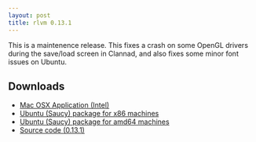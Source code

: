 ```yaml
---
layout: post
title: rlvm 0.13.1
---
```


This is a maintenence release. This fixes a crash on some OpenGL drivers during the save/load screen in Clannad, and also fixes some minor font issues on Ubuntu.

<div class="downloadinfo">
<h2>Downloads</h2>
<ul>
  <li class="macicon">
    <a href="https://github.com/eglaysher/rlvm/releases/download/release-0.13.1/rlvm_0.13.1.dmg"
       onClick="_gaq.push(['_trackEvent', 'Download', 'rlvm_0.13.1.dmg']);">
      Mac OSX Application (Intel)
    </a>
  </li>
  <li class="ubuntuicon">
    <a href="https://github.com/eglaysher/rlvm/releases/download/release-0.13.1/rlvm_0.13.1_i386.deb"
     onClick="_gaq.push(['_trackEvent', 'Download', 'rlvm_0.13.1.1_i386.deb']);">
      Ubuntu (Saucy) package for x86 machines
    </a>
  </li>
  <li class="ubuntuicon">
    <a href="https://github.com/eglaysher/rlvm/releases/download/release-0.13.1/rlvm_0.13.1_amd64.deb"
     onClick="_gaq.push(['_trackEvent', 'Download', 'rlvm_0.13.1.1_amd64.deb']);">
      Ubuntu (Saucy) package for amd64 machines
    </a>
  </li>
  <li class="sourceicon">
    <a href="http://github.com/eglaysher/rlvm/tarball/release-0.13.1"
       onClick="_gaq.push(['_trackEvent', 'Download', 'source-0.13.1']);">
      Source code (0.13.1)
    </a>
  </li>
</ul>
</div>
